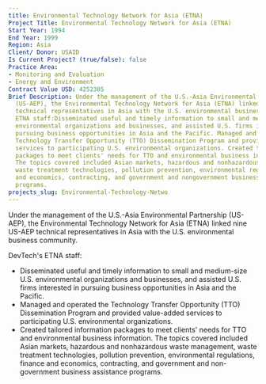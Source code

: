 ```yaml
---
title: Environmental Technology Network for Asia (ETNA)
Project Title: Environmental Technology Network for Asia (ETNA)
Start Year: 1994
End Year: 1999
Region: Asia
Client/ Donor: USAID
Is Current Project? (true/false): false
Practice Area:
- Monitoring and Evaluation
- Energy and Environment
Contract Value USD: 4252305
Brief Description: Under the management of the U.S.-Asia Environmental Partnership
  (US-AEP), the Environmental Technology Network for Asia (ETNA) linked nine US-AEP
  technical representatives in Asia with the U.S. environmental business community.DevTech's
  ETNA staff:Disseminated useful and timely information to small and medium-size U.S.
  environmental organizations and businesses, and assisted U.S. firms interested in
  pursuing business opportunities in Asia and the Pacific. Managed and operated the
  Technology Transfer Opportunity (TTO) Dissemination Program and provided value-added
  services to participating U.S. environmental organizations. Created tailored information
  packages to meet clients' needs for TTO and environmental business information.
  The topics covered included Asian markets, hazardous and nonhazardous waste management,
  waste treatment technologies, pollution prevention, environmental regulations, finance
  and economics, contracting, and government and nongovernment business assistance
  programs.
projects_slug: Environmental-Technology-Netwo
---
```


Under the management of the U.S.-Asia Environmental Partnership (US-AEP), the Environmental Technology Network for Asia (ETNA) linked nine US-AEP technical representatives in Asia with the U.S. environmental business community.

DevTech's ETNA staff:
* Disseminated useful and timely information to small and medium-size U.S. environmental organizations and businesses, and assisted U.S. firms interested in pursuing business opportunities in Asia and the Pacific.
* Managed and operated the Technology Transfer Opportunity (TTO) Dissemination Program and provided value-added services to participating U.S. environmental organizations.
* Created tailored information packages to meet clients' needs for TTO and environmental business information. The topics covered included Asian markets, hazardous and nonhazardous waste management, waste treatment technologies, pollution prevention, environmental regulations, finance and economics, contracting, and government and non-government business assistance programs.